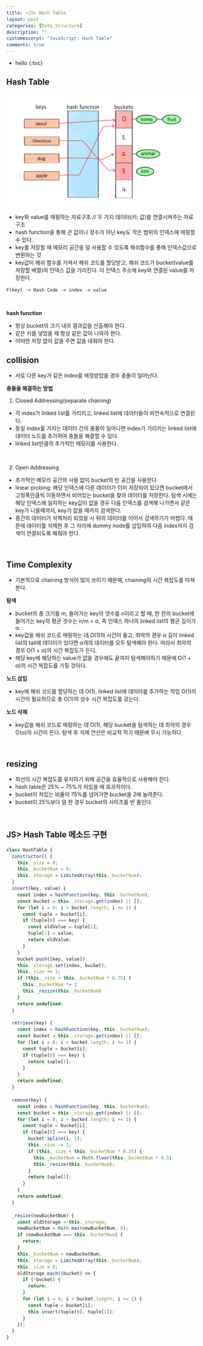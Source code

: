 ```yaml
---
title: <JS> Hash Table
layout: post
categories: [Data_Structure]
description: ""
customexcerpt: "JavaScript: Hash Table"
comments: true
---
```


* hello
{:toc}


## Hash Table ##

  ![hashTable](/assets/img/hash.png)
  
 - key와 value를 매핑하는 자료구조 // 두 가지 데이터(키: 값)를 연결시켜주는 자료구조
 - hash function을 통해 큰 값이나 정수가 아닌 key도 작은 범위의 인덱스에 매핑할 수 있다.
 - key를 저장할 때 메모리 공간을 덜 사용할 수 있도록 해쉬함수를 통해 인덱스값으로 변환하는 것
 - key값이 해쉬 함수를 거쳐서 해쉬 코드를 할당받고, 해쉬 코드가 bucket(value를 저장할 배열)의 인덱스 값을 가리킨다. 이 인덱스 주소에 key와 연결된 value를 저장한다.
 
 ```
 F(key) -> Hash Code -> index -> value
 ```
 
 <br>
 
 **hash function**
 - 항상 bucket의 크기 내의 결과값을 산출해야 한다.
 - 같은 키를 넣었을 때 항상 같은 값이 나와야 한다.
 - 어떠한 저장 없이 값을 주면 값을 내줘야 한다.
 
## collision ##
 - 서로 다른 key가 같은 index를 배정받았을 경우 충돌이 일어난다.
 
 **충돌을 해결하는 방법**
 1. Closed Addressing(separate chaining)
  - 각 index가 linked list를 가리키고, linked list에 데이터들이 비연속적으로 연결된다.
  - 동일 index를 가지는 데이터 간의 충돌이 일어나면 index가 가리키는 linked list에 데이터 노드를 추가하여 충돌을 해결할 수 있다.
  - linked list만큼의 추가적인 메모리를 사용한다.
 
<br> 
  
 2. Open Addressing
  - 추가적인 메모리 공간의 사용 없이 bucket의 빈 공간을 사용한다.
  - linear probing: 해당 인덱스에 다른 데이터가 이미 저장되어 있으면 bucket에서 고정폭만큼씩 이동하면서 비어있는 bucket을 찾아 데이터를 저장한다. 탐색 시에는 해당 인덱스에 일치하는 key값이 없을 경우 다음 인덱스를 검색해 나가면서 같은 key가 나올때까지, key가 없을 때까지 검색한다.
  - 중간의 데이터가 삭제처리 되었을 시 뒤의 데이터를 이어서 검색하기가 어렵다. 때문에 데이터를 삭제한 후 그 자리에 dummy node를 삽입하여 다음 index까지 검색이 연결되도록 해줘야 한다.
  
 <br>
 
## Time Complexity ##
 - 기본적으로 chaining 방식이 많이 쓰이기 때문에, chaining의 시간 복잡도를 따져본다.
 
 **탐색**
  - bucket의 총 크기를 m, 들어가는 key의 갯수를 n이라고 할 때, 한 칸의 bucket에 들어가는 key의 평균 갯수는 n/m = α, 즉 인덱스 하나의 linked list의 평균 길이가 α.
  - key값을 해쉬 코드로 매핑하는 데 O(1)의 시간이 들고, 최악의 경우 α 길이 linked list의 tail에 데이터가 있다면 α개의 데이터를 모두 탐색해야 한다. 따라서 최악의 경우 O(1 + α)의 시간 복잡도가 든다.
  - 해당 key에 해당하는 value가 없을 경우에도 끝까지 탐색해야하기 때문에 O(1 + α)의 시간 복잡도를 가질 것이다.
  
 **노드 삽입**
  - key에 해쉬 코드를 할당하는 데 O(1), linked list에 데이터를 추가하는 작업 O(1)의 시간이 필요하므로 총 O(1)의 상수 시간 복잡도를 갖는다.
 
 **노드 삭제**
  - key값을 해쉬 코드로 매핑하는 데 O(1), 해당 bucket을 탐색하는 데 최악의 경우 O(α)의 시간이 든다. 탐색 후 삭제 연산은 비교적 작기 때문에 무시 가능하다.
  
  <br>
  
## resizing ##
- 최선의 시간 복잡도를 유지하기 위해 공간을 효율적으로 사용해야 한다.
- hash table은 25% ~ 75%가 차있을 때 효과적이다.
- bucket이 차있는 비율이 75%를 넘어가면 bucket을 2배 늘려준다.
- bucket이 25%보다 덜 찬 경우 bucket의 사이즈를 반 줄인다.

<br>
  
## JS> Hash Table 메소드 구현 ##

```js
class HashTable {
  constructor() {
    this._size = 0;
    this._bucketNum = 8;
    this._storage = LimitedArray(this._bucketNum);
  }
  insert(key, value) {
    const index = hashFunction(key, this._bucketNum);
    const bucket = this._storage.get(index) || [];
    for (let i = 0; i < bucket.length; i += 1) {
      const tuple = bucket[i];
      if (tuple[0] === key) {
        const oldValue = tuple[1];
        tuple[1] = value;
        return oldValue;
      }
    }
    bucket.push([key, value]);
    this._storage.set(index, bucket);
    this._size += 1;
    if (this._size > this._bucketNum * 0.75) {
      this._bucketNum *= 2
      this._resize(this._bucketNum)
    }
    return undefined;
  }
  
  retrieve(key) {
    const index = hashFunction(key, this._bucketNum);
    const bucket = this._storage.get(index) || [];
    for (let i = 0; i < bucket.length; i += 1) {
      const tuple = bucket[i];
      if (tuple[0] === key) {
        return tuple[1];
      }
    }
    return undefined;
  }
  
  remove(key) {
    const index = hashFunction(key, this._bucketNum);
    const bucket = this._storage.get(index) || [];
    for (let i = 0; i < bucket.length; i += 1) {
      const tuple = bucket[i];
      if (tuple[0] === key) {
        bucket.splice(i, 1);
        this._size -= 1;
        if (this._size < this._bucketNum * 0.25) {
          this._bucketNum = Math.floor(this._bucketNum * 0.5)
          this._resize(this._bucketNum);
        }
        return tuple[1];
      }
    }
    return undefined;
  }
  
  _resize(newBucketNum) {
    const oldStorage = this._storage;
    newBucketNum = Math.max(newBucketNum, 8);
    if (newBucketNum === this._bucketNum) {
      return;
    }
    this._bucketNum = newBucketNum;
    this._storage = LimitedArray(this._bucketNum);
    this._size = 0;
    oldStorage.each((bucket) => {
      if (!bucket) {
        return;
      }
      for (let i = 0; i < bucket.length; i += 1) {
        const tuple = bucket[i];
        this.insert(tuple[0], tuple[1]);
      }
    });
  }
}
```
